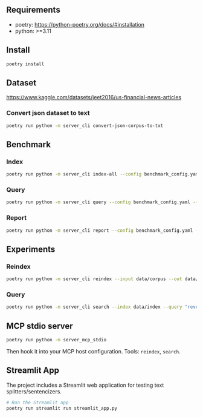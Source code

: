 ## Requirements
- poetry: https://python-poetry.org/docs/#installation
- python: >=3.11

## Install
``` bash
poetry install
```

## Dataset
https://www.kaggle.com/datasets/jeet2016/us-financial-news-articles

### Convert json dataset to text
```bash
poetry run python -m server_cli convert-json-corpus-to-txt
```

## Benchmark

### Index
```bash
poetry run python -m server_cli index-all --config benchmark_config.yaml
```

### Query
```bash
poetry run python -m server_cli query --config benchmark_config.yaml --query "revenue growth"
```

### Report
```bash
poetry run python -m server_cli report --config benchmark_config.yaml --qrels qrels.jsonl
```

## Experiments
### Reindex
```bash
poetry run python -m server_cli reindex --input data/corpus --out data/index --model "all-MiniLM-L12-v2"
```

### Query
```bash
poetry run python -m server_cli search --index data/index --query "revenue growth" --k 8
```

## MCP stdio server
```bash
poetry run python -m server_mcp_stdio
```
Then hook it into your MCP host configuration. Tools: `reindex`, `search`.


## Streamlit App

The project includes a Streamlit web application for testing text splitters/sentencizers.

```bash
# Run the Streamlit app
poetry run streamlit run streamlit_app.py
```
